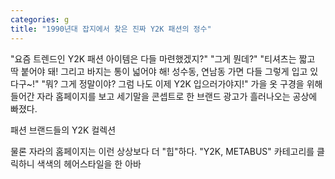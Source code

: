 ```yaml
---
categories: g
title: "1990년대 잡지에서 찾은 진짜 Y2K 패션의 정수"
---
```

"요즘 트렌드인 Y2K 패션 아이템은 다들 마련했겠지?" "그게 뭔데?" "티셔츠는 짧고 딱 붙어야 돼! 그리고 바지는 통이 넓어야 해! 성수동, 연남동 가면 다들 그렇게 입고 있다구~!" "뭐? 그게 정말이야? 그럼 나도 이제 Y2K 입으러가야지!" 가을 옷 구경을 위해 들어간 자라 홈페이지를 보고 세기말을 콘셉트로 한 브랜드 광고가 흘러나오는 공상에 빠졌다.

패션 브랜드들의&nbsp;Y2K 컬렉션


물론 자라의 홈페이지는 이런 상상보다 더 "힙"하다. "Y2K, METABUS" 카테고리를 클릭하니 색색의 헤어스타일을 한 아바